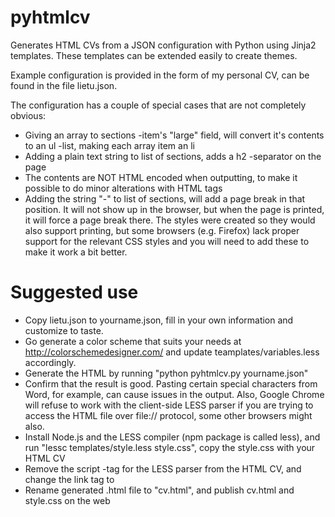 pyhtmlcv
========

Generates HTML CVs from a JSON configuration with Python using Jinja2 templates. These templates can be extended easily to create themes.

Example configuration is provided in the form of my personal CV, can be found in the file lietu.json.

The configuration has a couple of special cases that are not completely obvious:
* Giving an array to sections -item's "large" field, will convert it's contents to an ul -list, making each array item an li
* Adding a plain text string to list of sections, adds a h2 -separator on the page
* The contents are NOT HTML encoded when outputting, to make it possible to do minor alterations with HTML tags
* Adding the string "-" to list of sections, will add a page break in that position. It will not show up in the browser, but when the page is printed, it will force a page break there. The styles were created so they would also support printing, but some browsers (e.g. Firefox) lack proper support for the relevant CSS styles and you will need to add these to make it work a bit better.



Suggested use
=============

 * Copy lietu.json to yourname.json, fill in your own information and customize to taste.
 * Go generate a color scheme that suits your needs at http://colorschemedesigner.com/ and update teamplates/variables.less accordingly.
 * Generate the HTML by running "python pyhtmlcv.py yourname.json"
 * Confirm that the result is good. Pasting certain special characters from Word, for example, can cause issues in the output. Also, Google Chrome will refuse to work with the client-side LESS parser if you are trying to access the HTML file over file:// protocol, some other browsers might also.
 * Install Node.js and the LESS compiler (npm package is called less), and run "lessc templates/style.less style.css", copy the style.css with your HTML CV
 * Remove the script -tag for the LESS parser from the HTML CV, and change the link tag to <link rel="stylesheet" type="text/css" href="style.css">
 * Rename generated .html file to "cv.html", and publish cv.html and style.css on the web
 
